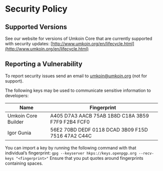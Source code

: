 # Security Policy

## Supported Versions

See our website for versions of Umkoin Core that are currently supported with
security updates: [http://www.umkoin.org/en/lifecycle.html](http://www.umkoin.org/en/lifecycle.html)

## Reporting a Vulnerability

To report security issues send an email to umkoin@umkoin.org (not for support).

The following keys may be used to communicate sensitive information to developers:

| Name | Fingerprint |
|------|-------------|
| Umkoin Core Builder | A405 D7A3 AACB 75AB 1B8D C18A 3B59 F7F9 F2B4 FCF0 |
| Igor Gunia | 56E2 70BD DEDF 0118 DCAD 3B09 F15D 7516 47A2 C44C |

You can import a key by running the following command with that individual’s fingerprint: `gpg --keyserver hkps://keys.openpgp.org --recv-keys "<fingerprint>"` Ensure that you put quotes around fingerprints containing spaces.
